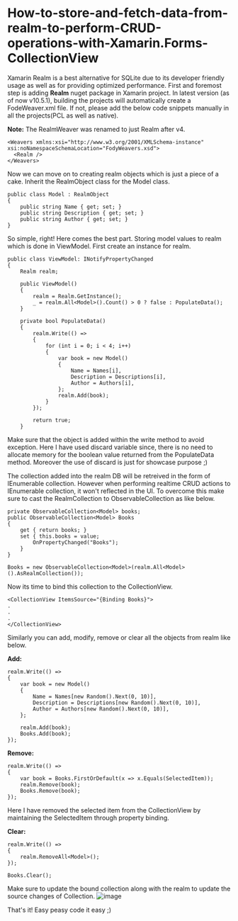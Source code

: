 # How-to-store-and-fetch-data-from-realm-to-perform-CRUD-operations-with-Xamarin.Forms-CollectionView

Xamarin Realm is a best alternative for SQLite due to its developer friendly usage as well as for providing optimized performance. First and foremost step is adding **Realm** nuget package in Xamarin project. In latest version (as of now v10.5.1), building the projects will automatically create a FodeWeaver.xml file. If not, please add the below code snippets manually in all the projects(PCL as well as native).

**Note:** The RealmWeaver was renamed to just Realm after v4.

```
<Weavers xmlns:xsi="http://www.w3.org/2001/XMLSchema-instance" xsi:noNamespaceSchemaLocation="FodyWeavers.xsd">
  <Realm />
</Weavers>
```

Now we can move on to creating realm objects which is just a piece of a cake. Inherit the RealmObject class for the Model class.

```
public class Model : RealmObject
{
    public string Name { get; set; }
    public string Description { get; set; }
    public string Author { get; set; }
}
```

So simple, right! Here comes the best part. Storing model values to realm which is done in ViewModel. First create an instance for realm.

```
public class ViewModel: INotifyPropertyChanged
{
    Realm realm;
    
    public ViewModel()
    {
        realm = Realm.GetInstance();
        _ = realm.All<Model>().Count() > 0 ? false : PopulateData();
    }
    
    private bool PopulateData()
    {
        realm.Write(() =>
        {
            for (int i = 0; i < 4; i++)
            {
                var book = new Model()
                {
                    Name = Names[i],
                    Description = Descriptions[i],
                    Author = Authors[i],
                };
                realm.Add(book);
            }
        });

        return true;
    }
```

Make sure that the object is added within the write method to avoid exception. Here I have used discard variable since, there is no need to allocate memory for the boolean value returned from the PopulateData method. Moreover the use of discard is just for showcase purpose ;)

The collection added into the realm DB will be retreived in the form of IEnumerable collection. However when performing realtime CRUD actions to IEnumerable collection, it won't reflected in the UI. To overcome this make sure to cast the RealmCollection to ObservableCollection as like below.

```
private ObservableCollection<Model> books;
public ObservableCollection<Model> Books
{
    get { return books; }
    set { this.books = value;
        OnPropertyChanged("Books");
    }
}

Books = new ObservableCollection<Model>(realm.All<Model>().AsRealmCollection());
```

Now its time to bind this collection to the CollectionView.

```
<CollectionView ItemsSource="{Binding Books}">
.
.
.
</CollectionView>
```

Similarly you can add, modify, remove or clear all the objects from realm like below.

**Add:**
```
realm.Write(() =>
{
    var book = new Model()
    {
        Name = Names[new Random().Next(0, 10)],
        Description = Descriptions[new Random().Next(0, 10)],
        Author = Authors[new Random().Next(0, 10)],
    };

    realm.Add(book);
    Books.Add(book);
});
```

**Remove:**
```
realm.Write(() =>
{
    var book = Books.FirstOrDefault(x => x.Equals(SelectedItem));
    realm.Remove(book);
    Books.Remove(book);
});
```

Here I have removed the selected item from the CollectionView by maintaining the SelectedItem through property binding.

**Clear:**
```
realm.Write(() =>
{
    realm.RemoveAll<Model>();
});

Books.Clear();
```

Make sure to update the bound collection along with the realm to update the source changes of Collection. 
![image](https://user-images.githubusercontent.com/26808947/134950604-34063f7f-7163-4449-87ad-acf50ea7afec.png)


That's it! Easy peasy code it easy ;)
